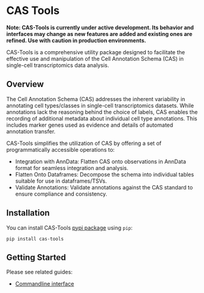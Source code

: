 # CAS Tools

**Note: CAS-Tools is currently under active development. Its behavior and interfaces may change as new features are added and existing ones are refined. Use with caution in production environments.**

CAS-Tools is a comprehensive utility package designed to facilitate the effective use and manipulation of the Cell Annotation Schema (CAS) in single-cell transcriptomics data analysis.

## Overview

The Cell Annotation Schema (CAS) addresses the inherent variability in annotating cell types/classes in single-cell transcriptomics datasets. While annotations lack the reasoning behind the choice of labels, CAS enables the recording of additional metadata about individual cell type annotations. This includes marker genes used as evidence and details of automated annotation transfer.

CAS-Tools simplifies the utilization of CAS by offering a set of programmatically accessible operations to:

- Integration with AnnData: Flatten CAS onto observations in AnnData format for seamless integration and analysis.
- Flatten Onto Dataframes: Decompose the schema into individual tables suitable for use in dataframes/TSVs.
- Validate Annotations: Validate annotations against the CAS standard to ensure compliance and consistency.

## Installation

You can install CAS-Tools [pypi package](https://pypi.org/project/cas-tools/) using `pip`:

```commandline
pip install cas-tools
```

## Getting Started

Please see related guides:

- [Commandline interface](docs/cli)

